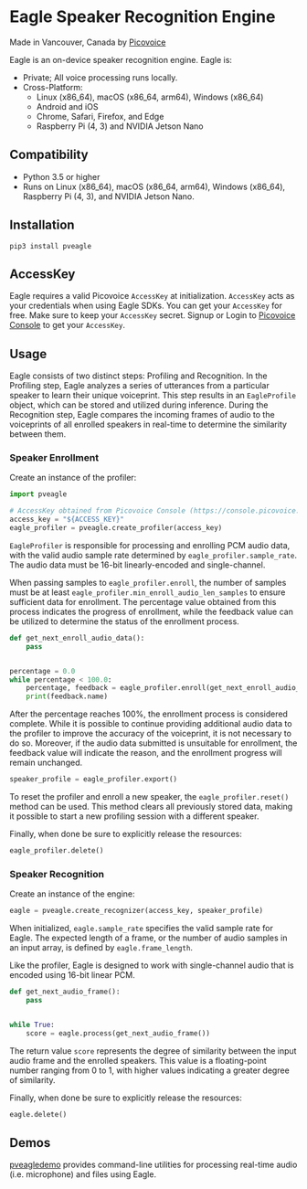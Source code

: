# Eagle Speaker Recognition Engine

Made in Vancouver, Canada by [Picovoice](https://picovoice.ai)

Eagle is an on-device speaker recognition engine. Eagle is:

- Private; All voice processing runs locally.
- Cross-Platform:
    - Linux (x86_64), macOS (x86_64, arm64), Windows (x86_64)
    - Android and iOS
    - Chrome, Safari, Firefox, and Edge
    - Raspberry Pi (4, 3) and NVIDIA Jetson Nano

## Compatibility

- Python 3.5 or higher
- Runs on Linux (x86_64), macOS (x86_64, arm64), Windows (x86_64), Raspberry Pi (4, 3), and NVIDIA Jetson Nano.

## Installation

```console
pip3 install pveagle
```

## AccessKey

Eagle requires a valid Picovoice `AccessKey` at initialization. `AccessKey` acts as your credentials when using Eagle
SDKs. You can get your `AccessKey` for free. Make sure to keep your `AccessKey` secret.
Signup or Login to [Picovoice Console](https://console.picovoice.ai/) to get your `AccessKey`.

## Usage

Eagle consists of two distinct steps: Profiling and Recognition. In the Profiling step, Eagle analyzes a series of
utterances from a particular speaker to learn their unique voiceprint. This step results in an `EagleProfile` object,
which can be stored and utilized during inference. During the Recognition step, Eagle compares the incoming frames of
audio to the voiceprints of all enrolled speakers in real-time to determine the similarity between them.

### Speaker Enrollment

Create an instance of the profiler:

```python
import pveagle

# AccessKey obtained from Picovoice Console (https://console.picovoice.ai/)
access_key = "${ACCESS_KEY}"
eagle_profiler = pveagle.create_profiler(access_key)
```

`EagleProfiler` is responsible for processing and enrolling PCM audio data, with the valid audio sample rate determined
by `eagle_profiler.sample_rate`. The audio data must be 16-bit linearly-encoded and single-channel.

When passing samples to `eagle_profiler.enroll`, the number of samples must be at
least `eagle_profiler.min_enroll_audio_len_samples` to ensure sufficient data for enrollment. The percentage value
obtained from this process indicates the progress of enrollment, while the feedback value can be utilized to determine
the status of the enrollment process.

```python
def get_next_enroll_audio_data():
    pass


percentage = 0.0
while percentage < 100.0:
    percentage, feedback = eagle_profiler.enroll(get_next_enroll_audio_data())
    print(feedback.name)
```

After the percentage reaches 100%, the enrollment process is considered complete. While it is possible to continue
providing additional audio data to the profiler to improve the accuracy of the voiceprint, it is not necessary to do so.
Moreover, if the audio data submitted is unsuitable for enrollment, the feedback value will indicate the reason, and the
enrollment progress will remain unchanged.

```python
speaker_profile = eagle_profiler.export()
```

To reset the profiler and enroll a new speaker, the `eagle_profiler.reset()` method can be used. This method clears all
previously stored data, making it possible to start a new profiling session with a different speaker.

Finally, when done be sure to explicitly release the resources:

```python
eagle_profiler.delete()
```

### Speaker Recognition

Create an instance of the engine:

```python
eagle = pveagle.create_recognizer(access_key, speaker_profile)
```

When initialized, `eagle.sample_rate` specifies the valid sample rate for Eagle. The expected length of a frame, or the
number of audio samples in an input array, is defined by `eagle.frame_length`.

Like the profiler, Eagle is designed to work with single-channel audio that is encoded using 16-bit linear PCM.

```python
def get_next_audio_frame():
    pass


while True:
    score = eagle.process(get_next_audio_frame())
```

The return value `score` represents the degree of similarity between the input audio frame and the enrolled speakers.
This value is a floating-point number ranging from 0 to 1, with higher values indicating a greater degree of similarity.

Finally, when done be sure to explicitly release the resources:

```python
eagle.delete()
```

## Demos

[pveagledemo](https://pypi.org/project/pveagledemo/) provides command-line utilities for processing real-time
audio (i.e. microphone) and files using Eagle.